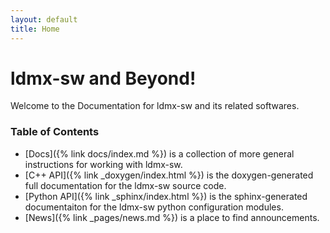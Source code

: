 ```yaml
---
layout: default
title: Home
---
```


# ldmx-sw and Beyond!

Welcome to the Documentation for ldmx-sw and its related softwares.

### Table of Contents
- [Docs]({% link docs/index.md %}) is a collection of more general instructions for working with ldmx-sw.
- [C++ API]({% link _doxygen/index.html %}) is the doxygen-generated full documentation for the ldmx-sw source code.
- [Python API]({% link _sphinx/index.html %}) is the sphinx-generated documentaiton for the ldmx-sw python configuration modules.
- [News]({% link _pages/news.md %}) is a place to find announcements.

